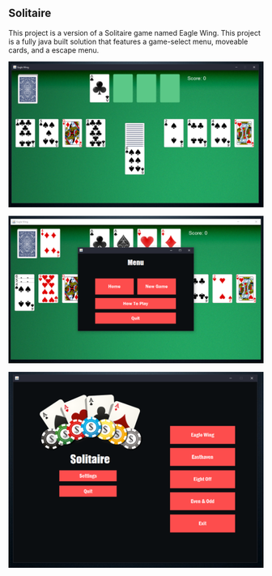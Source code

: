 <!-- ABOUT THE PROJECT -->
## Solitaire
This project is a version of a Solitaire game named Eagle Wing. This project is a fully java built solution that features a game-select menu, moveable cards, and a escape menu.


![Game](/images/2.PNG)

![Escape-Menu](/images/5.PNG)

![Menu](/images/1.PNG)
